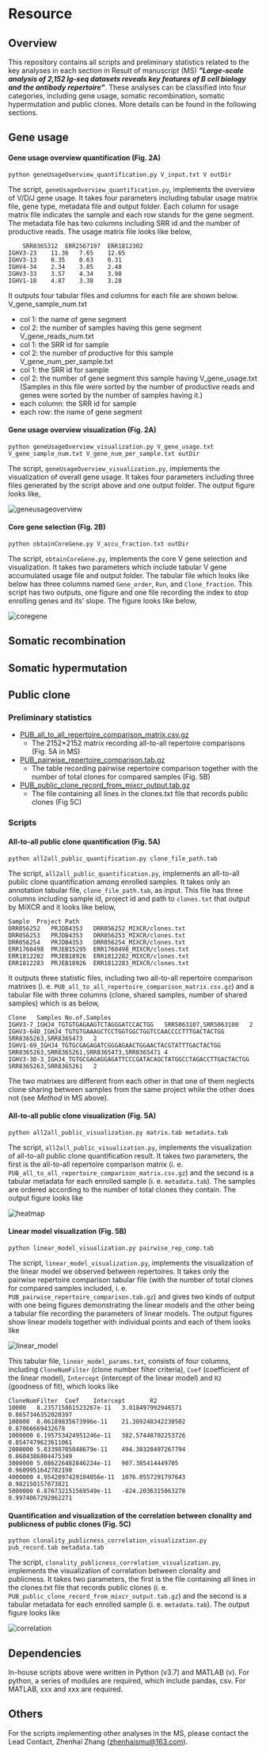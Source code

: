 # Resource

## Overview
This repository contains all scripts and preliminary statistics related to the key analyses in each section in Result of manuscript (MS) ***"Large-scale analysis of 2,152 Ig-seq datasets reveals key features of B cell biology and the antibody repertoire"***. These analyses can be classified into four categories, including gene usage, somatic recombination, somatic hypermutation and public clones. More details can be found in the following sections.

## Gene usage
#### Gene usage overview quantification (Fig. 2A)

`python geneUsageOverview_quantification.py V_input.txt V outDir`

The script, `geneUsageOverview_quantification.py`, implements the overview of V/D/J gene usage. It takes four parameters including tabular usage matrix file, gene type, metadata file and output folder. Each column for usage matrix file indicates the sample and each row stands for the gene segment. The metadata file has two columns including SRR id and the number of productive reads. The usage matrix file looks like below,
```
	SRR8365312	ERR2567197	ERR1812302
IGHV3-23	11.36	7.65	12.65
IGHV3-13	0.35	0.63	0.31
IGHV4-34	2.34	3.85	2.48
IGHV3-33	3.57	4.34	3.98
IGHV1-18	4.87	3.38	3.28
```
It outputs four tabular files and columns for each file are shown below. 
V_gene_sample_num.txt
- col 1: the name of gene segment
- col 2: the number of samples having this gene segment
V_gene_reads_num.txt
- col 1: the SRR id for sample
- col 2: the number of productive for this sample
V_gene_num_per_sample.txt
- col 1: the SRR id for sample
- col 2: the number of gene segment this sample having
V_gene_usage.txt (Samples in this file were sorted by the number of productive reads and genes were sorted by the number of samples having it.)
- each column: the SRR id for sample
- each row: the name of gene segment

#### Gene usage overview visualization (Fig. 2A)

`python geneUsageOverview_visualization.py V_gene_usage.txt V_gene_sample_num.txt V_gene_num_per_sample.txt outDir`

The script, `geneUsageOverview_visualization.py`, implements the visualization of overall gene usage. It takes four parameters including three files generated by the script above and one output folder. The output figure looks like, 

![geneusageoverview](figures/V_gene_usage_heatmap_bar.png)

#### Core gene selection (Fig. 2B)

`python obtainCoreGene.py V_accu_fraction.txt outDir`

The script, `obtainCoreGene.py`, implements the core V gene selection and visualization. It takes two parameters which include tabular V gene accumulated usage file and output folder. The tabular file which looks like below has three columns named `Gene_order`, `Run`, and `Clone_fraction`. This script has two outputs, one figure and one file recording the index to stop enrolling genes and its’ slope. The figure looks like below, 

![coregene](figures/V_accu_fraction_median_slope.png)


## Somatic recombination


## Somatic hypermutation


## Public clone
### Preliminary statistics
* [PUB_all_to_all_repertoire_comparison_matrix.csv.gz](data/PUB_all_to_all_repertoire_comparison_matrix.csv.gz) 
	- The 2152*2152 matrix recording all-to-all repertoire comparisons (Fig. 5A in MS)
* [PUB_pairwise_repertoire_comparison.tab.gz](data/PUB_pairwise_repertoire_comparison.tab.gz) 
	- The table recording pairwise repertoire comparison together with the number of total clones for compared samples (Fig. 5B) 
* [PUB_public_clone_record_from_mixcr_output.tab.gz](data/PUB_public_clone_record_from_mixcr_output.tab.gz) 
	- The file containing all lines in the clones.txt file that records public clones (Fig 5C)
### Scripts
#### All-to-all public clone quantification (Fig. 5A)

`python all2all_public_quantification.py clone_file_path.tab`

The script, `all2all_public_quantification.py`, implements an all-to-all public clone quantification among enrolled samples. It takes only an annotation tabular file, `clone_file_path.tab`, as input. This file has three columns including sample id, project id and path to `clones.txt` that output by MiXCR and it looks like below,
```
Sample	Project	Path
DRR056252	PRJDB4353	DRR056252_MIXCR/clones.txt
DRR056253	PRJDB4353	DRR056253_MIXCR/clones.txt
DRR056254	PRJDB4353	DRR056254_MIXCR/clones.txt
ERR1760498	PRJEB15295	ERR1760498_MIXCR/clones.txt
ERR1812282	PRJEB18926	ERR1812282_MIXCR/clones.txt
ERR1812283	PRJEB18926	ERR1812283_MIXCR/clones.txt
```
It outputs three statistic files, including two all-to-all repertoire comparison matrixes (i. e. `PUB_all_to_all_repertoire_comparison_matrix.csv.gz`) and a tabular file with three columns (clone, shared samples, number of shared samples) which is as below,
```
Clone	Samples	No.of.Samples
IGHV3-7_IGHJ4_TGTGTGAGAAGTCTAGGGATCCACTGG	SRR5063107,SRR5063100	2
IGHV3-64D_IGHJ4_TGTGTGAAAGCTCCTGGTGGCTGGTCCAACCCCTTTGACTACTGG	SRR8365263,SRR8365473	2
IGHV1-69_IGHJ4_TGTGCGAGAGATCGGGAGAACTGGAACTACGTATTTGACTACTGG	SRR8365263,SRR8365261,SRR8365473,SRR8365471	4
IGHV3-30-3_IGHJ4_TGTGCGAGAGGAGATTCCCGATACAGCTATGGCCTAGACCTTGACTACTGG	SRR8365263,SRR8365261	2
```
The two matrixes are different from each other in that one of them neglects clone sharing between samples from the same project while the other does not (see _Method_ in MS above). 

#### All-to-all public clone visualization (Fig. 5A)

`python all2all_public_visualization.py matrix.tab metadata.tab`

The script, `all2all_public_visualization.py`, implements the visualization of all-to-all public clone quantification result. It takes two parameters, the first is the all-to-all repertoire comparison matrix (i. e. `PUB_all_to_all_repertoire_comparison_matrix.csv.gz`) and the second is a tabular metadata for each enrolled sample (i. e. `metadata.tab`). The samples are ordered according to the number of total clones they contain. The output figure looks like

![heatmap](figures/all_to_all_comparison_heatmap.png)

#### Linear model visualization (Fig. 5B)

`python linear_model_visualization.py pairwise_rep_comp.tab`

The script, `linear_model_visualization.py`, implements the visualization of the linear model we observed between repertoires. It takes only the pairwise repertoire comparison tabular file (with the number of total clones for compared samples included, i. e. `PUB_pairwise_repertoire_comparison.tab.gz`) and gives two kinds of output with one being figures demonstrating the linear models and the other being a tabular file recording the parameters of linear models. The output figures show linear models together with individual points and each of them looks like

![linear_model](figures/linear_model_scatter_plot_for_samples_more_than_10000_clones.png)

This tabular file, `linear_model_params.txt`, consists of four columns, including `CloneNumFilter` (clone number filter criteria), `Coef` (coefficient of the linear model), `Intercept` (intercept of the linear model) and `R2` (goodness of fit), which looks like
```
CloneNumFilter  Coef    Intercept       R2
10000   8.235715861523267e-11   3.018497992946571       0.8657346352020397
100000  8.06189835673996e-11    21.389248342230502      0.87066669432678
1000000 6.195753424951246e-11   382.57448702253726      0.8547479623611061
2000000 5.83398705048679e-11    494.30328497267794      0.8604386804475349
3000000 5.086226482846224e-11   907.385414449705        0.9609951642782198
4000000 4.9542897429104056e-11  1076.0557291797643      0.982150157073821
5000000 6.876732151569549e-11   -824.2036315063278      0.9974067292062271
```


#### Quantification and visualization of the correlation between clonality and publicness of public clones (Fig. 5C)

`python clonality_publicness_correlation_visualization.py pub_record.tab metadata.tab`

The script, `clonality_publicness_correlation_visualization.py`, implements the visualization of correlation between clonality and publicness. It takes two parameters, the first is the file containing all lines in the clones.txt file that records public clones (i. e. `PUB_public_clone_record_from_mixcr_output.tab.gz`) and the second is a tabular metadata for each enrolled sample (i. e. `metadata.tab`). The output figure looks like

![correlation](figures/Clonality_against_publicness_and_CDR3_length.png)

## Dependencies
In-house scripts above were written in Python (v3.7) and MATLAB (v). For python, a series of modules are required, which include pandas, csv. For MATLAB, xxx and xxx are required. 

## Others
For the scripts implementing other analyses in the MS, please contact the Lead Contact, Zhenhai Zhang (zhenhaismu@163.com).